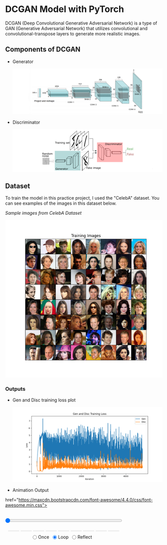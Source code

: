 # DCGAN Model with PyTorch 

DCGAN (Deep Convolutional Generative Adversarial Network) is a type of GAN (Generative Adversarial Network) that utilizes convolutional and convolutional-transpose layers to generate more realistic images.


## Components of DCGAN

* Generator

  ![DCGAN model](readme-imgs/DCGAN.png)
  
* Discriminator

  ![DCGAN model](readme-imgs/Discriminator.jpg)


## Dataset

To train the model in this practice project, I used the "CelebA" dataset. You can see examples of the images in this dataset below.

_Sample images from CelebA Dataset_

![sample train images](Outputs/smaple-train-images.png)


### Outputs

* Gen and Disc training loss plot

  ![plot](Outputs/Gen-disc-training-loss.png)


* Animation Output

  <link rel="stylesheet"
href="https://maxcdn.bootstrapcdn.com/font-awesome/4.4.0/css/font-awesome.min.css">
<script language="javascript">
  function isInternetExplorer() {
    ua = navigator.userAgent;
    /* MSIE used to detect old browsers and Trident used to newer ones*/
    return ua.indexOf("MSIE ") > -1 || ua.indexOf("Trident/") > -1;
  }

  /* Define the Animation class */
  function Animation(frames, img_id, slider_id, interval, loop_select_id){
    this.img_id = img_id;
    this.slider_id = slider_id;
    this.loop_select_id = loop_select_id;
    this.interval = interval;
    this.current_frame = 0;
    this.direction = 0;
    this.timer = null;
    this.frames = new Array(frames.length);

    for (var i=0; i<frames.length; i++)
    {
     this.frames[i] = new Image();
     this.frames[i].src = frames[i];
    }
    var slider = document.getElementById(this.slider_id);
    slider.max = this.frames.length - 1;
    if (isInternetExplorer()) {
        // switch from oninput to onchange because IE <= 11 does not conform
        // with W3C specification. It ignores oninput and onchange behaves
        // like oninput. In contrast, Microsoft Edge behaves correctly.
        slider.setAttribute('onchange', slider.getAttribute('oninput'));
        slider.setAttribute('oninput', null);
    }
    this.set_frame(this.current_frame);
  }

  Animation.prototype.get_loop_state = function(){
    var button_group = document[this.loop_select_id].state;
    for (var i = 0; i < button_group.length; i++) {
        var button = button_group[i];
        if (button.checked) {
            return button.value;
        }
    }
    return undefined;
  }

  Animation.prototype.set_frame = function(frame){
    this.current_frame = frame;
    document.getElementById(this.img_id).src =
            this.frames[this.current_frame].src;
    document.getElementById(this.slider_id).value = this.current_frame;
  }

  Animation.prototype.next_frame = function()
  {
    this.set_frame(Math.min(this.frames.length - 1, this.current_frame + 1));
  }

  Animation.prototype.previous_frame = function()
  {
    this.set_frame(Math.max(0, this.current_frame - 1));
  }

  Animation.prototype.first_frame = function()
  {
    this.set_frame(0);
  }

  Animation.prototype.last_frame = function()
  {
    this.set_frame(this.frames.length - 1);
  }

  Animation.prototype.slower = function()
  {
    this.interval /= 0.7;
    if(this.direction > 0){this.play_animation();}
    else if(this.direction < 0){this.reverse_animation();}
  }

  Animation.prototype.faster = function()
  {
    this.interval *= 0.7;
    if(this.direction > 0){this.play_animation();}
    else if(this.direction < 0){this.reverse_animation();}
  }

  Animation.prototype.anim_step_forward = function()
  {
    this.current_frame += 1;
    if(this.current_frame < this.frames.length){
      this.set_frame(this.current_frame);
    }else{
      var loop_state = this.get_loop_state();
      if(loop_state == "loop"){
        this.first_frame();
      }else if(loop_state == "reflect"){
        this.last_frame();
        this.reverse_animation();
      }else{
        this.pause_animation();
        this.last_frame();
      }
    }
  }

  Animation.prototype.anim_step_reverse = function()
  {
    this.current_frame -= 1;
    if(this.current_frame >= 0){
      this.set_frame(this.current_frame);
    }else{
      var loop_state = this.get_loop_state();
      if(loop_state == "loop"){
        this.last_frame();
      }else if(loop_state == "reflect"){
        this.first_frame();
        this.play_animation();
      }else{
        this.pause_animation();
        this.first_frame();
      }
    }
  }

  Animation.prototype.pause_animation = function()
  {
    this.direction = 0;
    if (this.timer){
      clearInterval(this.timer);
      this.timer = null;
    }
  }

  Animation.prototype.play_animation = function()
  {
    this.pause_animation();
    this.direction = 1;
    var t = this;
    if (!this.timer) this.timer = setInterval(function() {
        t.anim_step_forward();
    }, this.interval);
  }

  Animation.prototype.reverse_animation = function()
  {
    this.pause_animation();
    this.direction = -1;
    var t = this;
    if (!this.timer) this.timer = setInterval(function() {
        t.anim_step_reverse();
    }, this.interval);
  }
</script>

<style>
.animation {
    display: inline-block;
    text-align: center;
}
input[type=range].anim-slider {
    width: 374px;
    margin-left: auto;
    margin-right: auto;
}
.anim-buttons {
    margin: 8px 0px;
}
.anim-buttons button {
    padding: 0;
    width: 36px;
}
.anim-state label {
    margin-right: 8px;
}
.anim-state input {
    margin: 0;
    vertical-align: middle;
}
</style>

<div class="animation">
  <img id="_anim_imgd675d8220ca64f12bcb3b6a6487e344b">
  <div class="anim-controls">
    <input id="_anim_sliderd675d8220ca64f12bcb3b6a6487e344b" type="range" class="anim-slider"
           name="points" min="0" max="1" step="1" value="0"
           oninput="animd675d8220ca64f12bcb3b6a6487e344b.set_frame(parseInt(this.value));">
    <div class="anim-buttons">
      <button title="Decrease speed" aria-label="Decrease speed" onclick="animd675d8220ca64f12bcb3b6a6487e344b.slower()">
          <i class="fa fa-minus"></i></button>
      <button title="First frame" aria-label="First frame" onclick="animd675d8220ca64f12bcb3b6a6487e344b.first_frame()">
        <i class="fa fa-fast-backward"></i></button>
      <button title="Previous frame" aria-label="Previous frame" onclick="animd675d8220ca64f12bcb3b6a6487e344b.previous_frame()">
          <i class="fa fa-step-backward"></i></button>
      <button title="Play backwards" aria-label="Play backwards" onclick="animd675d8220ca64f12bcb3b6a6487e344b.reverse_animation()">
          <i class="fa fa-play fa-flip-horizontal"></i></button>
      <button title="Pause" aria-label="Pause" onclick="animd675d8220ca64f12bcb3b6a6487e344b.pause_animation()">
          <i class="fa fa-pause"></i></button>
      <button title="Play" aria-label="Play" onclick="animd675d8220ca64f12bcb3b6a6487e344b.play_animation()">
          <i class="fa fa-play"></i></button>
      <button title="Next frame" aria-label="Next frame" onclick="animd675d8220ca64f12bcb3b6a6487e344b.next_frame()">
          <i class="fa fa-step-forward"></i></button>
      <button title="Last frame" aria-label="Last frame" onclick="animd675d8220ca64f12bcb3b6a6487e344b.last_frame()">
          <i class="fa fa-fast-forward"></i></button>
      <button title="Increase speed" aria-label="Increase speed" onclick="animd675d8220ca64f12bcb3b6a6487e344b.faster()">
          <i class="fa fa-plus"></i></button>
    </div>
    <form title="Repetition mode" aria-label="Repetition mode" action="#n" name="_anim_loop_selectd675d8220ca64f12bcb3b6a6487e344b"
          class="anim-state">
      <input type="radio" name="state" value="once" id="_anim_radio1_d675d8220ca64f12bcb3b6a6487e344b"
             >
      <label for="_anim_radio1_d675d8220ca64f12bcb3b6a6487e344b">Once</label>
      <input type="radio" name="state" value="loop" id="_anim_radio2_d675d8220ca64f12bcb3b6a6487e344b"
             checked>
      <label for="_anim_radio2_d675d8220ca64f12bcb3b6a6487e344b">Loop</label>
      <input type="radio" name="state" value="reflect" id="_anim_radio3_d675d8220ca64f12bcb3b6a6487e344b"
             >
      <label for="_anim_radio3_d675d8220ca64f12bcb3b6a6487e344b">Reflect</label>
    </form>
  </div>
</div>


<script language="javascript">
  /* Instantiate the Animation class. */
  /* The IDs given should match those used in the template above. */
  (function() {
    var img_id = "_anim_imgd675d8220ca64f12bcb3b6a6487e344b";
    var slider_id = "_anim_sliderd675d8220ca64f12bcb3b6a6487e344b";
    var loop_select_id = "_anim_loop_selectd675d8220ca64f12bcb3b6a6487e344b";
    var frames = new Array(11);
    
  for (var i=0; i<11; i++){
    frames[i] = "animation_output_frames/frame" + ("0000000" + i).slice(-7) +
                ".png";
  }


    /* set a timeout to make sure all the above elements are created before
       the object is initialized. */
    setTimeout(function() {
        animd675d8220ca64f12bcb3b6a6487e344b = new Animation(frames, img_id, slider_id, 1000.0,
                                 loop_select_id);
    }, 0);
  })()
</script>
